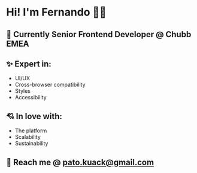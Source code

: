 # Hi! I'm Fernando 👨‍💻

## 💼 Currently Senior Frontend Developer @ Chubb EMEA

## ✨ Expert in:

- UI/UX
- Cross-browser compatibility
- Styles
- Accessibility

## 💘 In love with:

- The platform
- Scalability
- Sustainability

## 📧 Reach me @ pato.kuack@gmail.com
